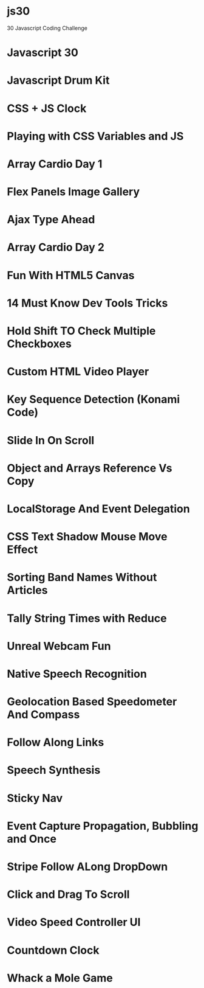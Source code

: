# js30
30 Javascript Coding Challenge

# Javascript 30
# Javascript Drum Kit
# CSS + JS Clock
# Playing with CSS Variables and JS
# Array Cardio Day 1
# Flex Panels Image Gallery
# Ajax Type Ahead
# Array Cardio Day 2
# Fun With HTML5 Canvas
# 14 Must Know Dev Tools Tricks
# Hold Shift TO Check Multiple Checkboxes
# Custom HTML Video Player
# Key Sequence Detection (Konami Code)
# Slide In On Scroll
# Object and Arrays Reference Vs Copy
# LocalStorage And Event Delegation
# CSS Text Shadow Mouse Move Effect
# Sorting Band Names Without Articles
# Tally String Times with Reduce
# Unreal Webcam Fun
# Native Speech Recognition
# Geolocation Based Speedometer And Compass
# Follow Along Links
# Speech Synthesis
# Sticky Nav
# Event Capture Propagation, Bubbling and Once
# Stripe Follow ALong DropDown
# Click and Drag To Scroll
# Video Speed Controller UI
# Countdown Clock
# Whack a Mole Game

